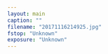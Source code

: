 ```yaml
---
layout: main
caption: ""
filename: "20171116214925.jpg"
fstop: "Unknown"
exposure: "Unknown"
---
```

